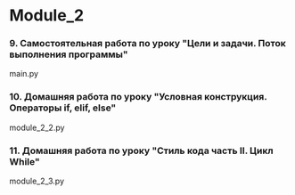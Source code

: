 # Module_2
### 9. Самостоятельная работа по уроку "Цели и задачи. Поток выполнения программы" 
main.py  
### 10. Домашняя работа по уроку "Условная конструкция. Операторы if, elif, else"   
module_2_2.py  
### 11. Домашняя работа по уроку "Стиль кода часть II. Цикл While"
module_2_3.py  
